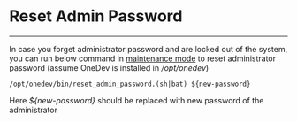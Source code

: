 # Reset Admin Password
------

In case you forget administrator password and are locked out of the system, you can run below command in [maintenance mode](maintenance-mode.md) to reset administrator password (assume OneDev is installed in _/opt/onedev_)
```
/opt/onedev/bin/reset_admin_password.(sh|bat) ${new-password}
```
Here _${new-password}_ should be replaced with new password of the administrator